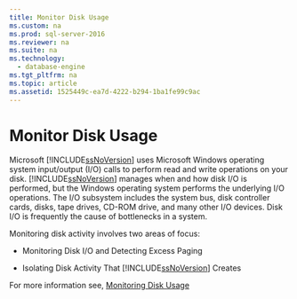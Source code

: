 ```yaml
---
title: Monitor Disk Usage
ms.custom: na
ms.prod: sql-server-2016
ms.reviewer: na
ms.suite: na
ms.technology: 
  - database-engine
ms.tgt_pltfrm: na
ms.topic: article
ms.assetid: 1525449c-ea7d-4222-b294-1ba1fe99c9ac
---
```

# Monitor Disk Usage
  Microsoft [!INCLUDE[ssNoVersion](../../Token/Other/ssNoVersion_md.md)] uses Microsoft Windows operating system input\/output \(I\/O\) calls to perform read and write operations on your disk. [!INCLUDE[ssNoVersion](../../Token/Other/ssNoVersion_md.md)] manages when and how disk I\/O is performed, but the Windows operating system performs the underlying I\/O operations. The I\/O subsystem includes the system bus, disk controller cards, disks, tape drives, CD\-ROM drive, and many other I\/O devices. Disk I\/O is frequently the cause of bottlenecks in a system.  
  
 Monitoring disk activity involves two areas of focus:  
  
-   Monitoring Disk I\/O and Detecting Excess Paging  
  
-   Isolating Disk Activity That [!INCLUDE[ssNoVersion](../../Token/Other/ssNoVersion_md.md)] Creates  
  
 For more information see, [Monitoring Disk Usage](http://social.technet.microsoft.com/wiki/contents/articles/monitoring-disk-usage.aspx)  
  
  